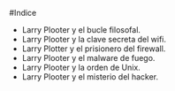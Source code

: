 #Indice

* Larry Plooter y el bucle filosofal.
* Larry Plooter y la clave secreta del wifi.
* Larry Plotter y el prisionero del firewall.
* Larry Plooter y el malware de fuego.
* Larry Plooter y la orden de Unix.
* Larry Plooter y el misterio del hacker.

